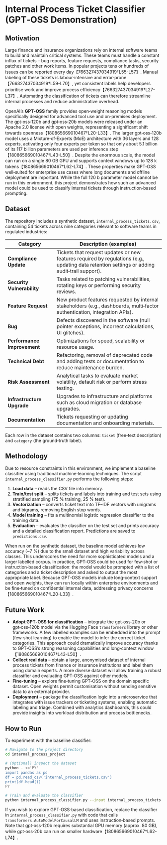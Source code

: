 # Internal Process Ticket Classifier (GPT‑OSS Demonstration)

## Motivation

Large finance and insurance organizations rely on internal software
teams to build and maintain critical systems.  These teams must
handle a constant influx of tickets – bug reports, feature requests,
compliance tasks, security patches and other work items.  In popular
projects tens or hundreds of issues can be reported every day【766327437034919†L55-L57】.
Manual labeling of these tickets is labour‑intensive and error‑prone【766327437034919†L59-L70】,
yet consistent labels help developers prioritise work and improve
process efficiency【766327437034919†L27-L37】.  Automating the classification of
tickets can therefore streamline internal processes and reduce
administrative overhead.

OpenAI’s **GPT‑OSS** family provides open‑weight reasoning models
specifically designed for advanced tool use and on‑premises
deployment.  The gpt‑oss‑120b and gpt‑oss‑20b models were released
under an Apache 2.0 license with open weights, representing a
significant shift towards openness【180865669010467†L20-L33】.  The larger
gpt‑oss‑120b model uses a Mixture‑of‑Experts (MoE) architecture with
36 layers and 128 experts, activating only four experts per token so
that only about 5.1 billion of its 117 billion parameters are used
per inference step【180865669010467†L43-L50】.  Despite the enormous scale, the
model can run on a single 80 GB GPU and supports context windows up
to 128 k tokens【180865669010467†L62-L74】.  These properties make GPT‑OSS
well‑suited for enterprise use cases where long documents and
offline deployment are important.  While the full 120 b parameter
model cannot be run in this environment, this project demonstrates
how such an advanced model could be used to classify internal
tickets through instruction‑based prompting.

## Dataset

The repository includes a synthetic dataset,
`internal_process_tickets.csv`, containing 54 tickets across nine
categories relevant to software teams in regulated industries:

| Category | Description (examples) |
| --- | --- |
| **Compliance Update** | Tickets that request updates or new features required by regulations (e.g., updating data retention settings or adding audit‑trail support). |
| **Security Vulnerability** | Tasks related to patching vulnerabilities, rotating keys or performing security reviews. |
| **Feature Request** | New product features requested by internal stakeholders (e.g., dashboards, multi‑factor authentication, integration APIs). |
| **Bug** | Defects discovered in the software (null pointer exceptions, incorrect calculations, UI glitches). |
| **Performance Improvement** | Optimizations for speed, scalability or resource usage. |
| **Technical Debt** | Refactoring, removal of deprecated code and adding tests or documentation to reduce maintenance burden. |
| **Risk Assessment** | Analytical tasks to evaluate market volatility, default risk or perform stress testing. |
| **Infrastructure Upgrade** | Upgrades to infrastructure and platforms such as cloud migration or database upgrades. |
| **Documentation** | Tickets requesting or updating documentation and onboarding materials. |

Each row in the dataset contains two columns: `ticket` (free‑text
description) and `category` (the ground‑truth label).

## Methodology

Due to resource constraints in this environment, we implement a
baseline classifier using traditional machine‑learning techniques.  The
script `internal_process_classifier.py` performs the following steps:

1. **Load data** – reads the CSV file into memory.
2. **Train/test split** – splits tickets and labels into training and
   test sets using stratified sampling (75 % training, 25 % test).
3. **Vectorization** – converts ticket text into TF–IDF vectors with
   unigrams and bigrams, removing English stop words.
4. **Model training** – fits a multinomial logistic regression
   classifier to the training data.
5. **Evaluation** – evaluates the classifier on the test set and
   prints accuracy and a detailed classification report.  Predictions
   are saved to `predictions.csv`.

When run on the synthetic dataset, the baseline model achieves low
accuracy (~7 %) due to the small dataset and high variability across
classes.  This underscores the need for more sophisticated models and
a larger labelled corpus.  In practice, GPT‑OSS could be used for
few‑shot or instruction‑based classification: the model would be
prompted with a list of categories and a ticket description and asked
to output the most appropriate label.  Because GPT‑OSS models
include long‑context support and open weights, they can run locally
within enterprise environments and be fine‑tuned on confidential
internal data, addressing privacy concerns【180865669010467†L20-L33】.

## Future Work

* **Adopt GPT‑OSS for classification** – integrate the gpt‑oss‑20b or
  gpt‑oss‑120b model via the Hugging Face `transformers` library or
  other frameworks.  A few labelled examples can be embedded into the
  prompt (few‑shot learning) to enable the model to infer the correct
  ticket categories.  This approach could dramatically improve
  accuracy thanks to GPT‑OSS’s strong reasoning capabilities and
  long‑context window【180865669010467†L43-L50】.
* **Collect real data** – obtain a large, anonymised dataset of
  internal process tickets from finance or insurance institutions and
  label them using domain experts.  A more diverse dataset will allow
  training a robust classifier and evaluating GPT‑OSS against other
  models.
* **Fine‑tuning** – explore fine‑tuning GPT‑OSS on the domain
  specific dataset.  Open weights permit customisation without
  sending sensitive data to an external provider.
* **Deployment** – package the classification logic into a microservice
  that integrates with issue trackers or ticketing systems, enabling
  automatic labeling and triage.  Combined with analytics dashboards,
  this could provide insights into workload distribution and process
  bottlenecks.

## How to Run

To experiment with the baseline classifier:

```bash
# Navigate to the project directory
cd internal_process_project

# (Optional) inspect the dataset
python - <<'PY'
import pandas as pd
df = pd.read_csv('internal_process_tickets.csv')
print(df.head())
PY

# Train and evaluate the classifier
python internal_process_classifier.py --input internal_process_tickets.csv --output predictions.csv
```

If you wish to explore GPT‑OSS‑based classification, replace the
classifier in `internal_process_classifier.py` with code that calls
`transformers.AutoModelForCausalLM` and uses instruction‑based prompts.
Note that gpt‑oss‑120b requires substantial GPU memory (approx.
80 GB), while gpt‑oss‑20b can run on smaller hardware【180865669010467†L62-L74】.